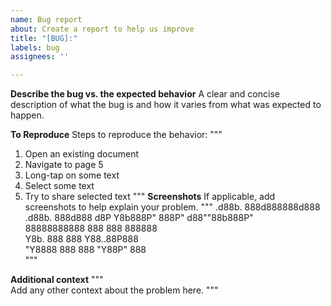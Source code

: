 ```yaml
---
name: Bug report
about: Create a report to help us improve
title: "[BUG]:"
labels: bug
assignees: ''

---
```


**Describe the bug vs. the expected behavior**
A clear and concise description of what the bug is and how it varies from what was expected to happen.

**To Reproduce**
Steps to reproduce the behavior:
"""
1. Open an existing document
2. Navigate to page 5
3. Long-tap on some text
4. Select some text
5. Try to share selected text
"""
**Screenshots**
If applicable, add screenshots to help explain your problem.
"""
 .d88b. 888d888888d888 .d88b. 888d888 
d8P  Y8b888P"  888P"  d88""88b888P"   
88888888888    888    888  888888     
Y8b.    888    888    Y88..88P888     
 "Y8888 888    888     "Y88P" 888     
 """                                     
                                      

**Additional context**
"""  
Add any other context about the problem here.
"""
